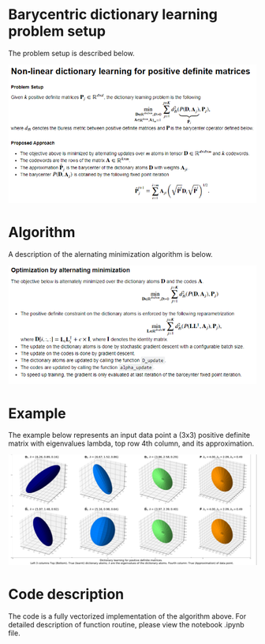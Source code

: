 
#  Barycentric dictionary learning problem setup

The problem setup is described below.

![plot](./figures/problem_setup.png)


# Algorithm 
A description of the alernating minimization algorithm is below.

![plot](./figures/algorithm.png)

# Example
The example below represents an input data point a (3x3) positive definite matrix with eigenvalues lambda, top row 4th column, and its approximation.

![example](./figures/example.png)
# Code description
The code is a fully vectorized implementation of the algorithm above. For detailed description of function routine, please view the notebook .ipynb file.
